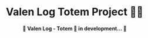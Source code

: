 <h1 align="center"> Valen Log Totem Project 🚛📠 </h1>

<h4 align="center"> 
	🚧  Valen Log - Totem 🚀 in development... 🚧
</h4>